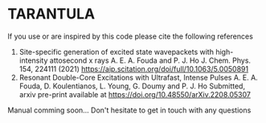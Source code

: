 # TARANTULA

If you use or are inspired by this code please cite the following references
1. Site-specific generation of excited state wavepackets with high-intensity attosecond x rays
  A. E. A. Fouda and P. J. Ho 
  J. Chem. Phys. 154, 224111 (2021) https://aip.scitation.org/doi/full/10.1063/5.0050891
2. Resonant Double-Core Excitations with Ultrafast, Intense Pulses
   A. E. A. Fouda, D. Koulentianos, L. Young, G. Doumy and P. J. Ho
   Submitted, arxiv pre-print available at https://doi.org/10.48550/arXiv.2208.05307
   
Manual comming soon... Don't hesitate to get in touch with any questions
